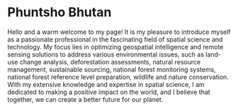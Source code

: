 # Phuntsho Bhutan

Hello and a warm welcome to my page! It is my pleasure to introduce myself as a passionate professional in the fascinating field of spatial science and technology. My focus lies in optimizing geospatial intelligence and remote sensing solutions to address various environmental issues, such as land-use change analysis, deforestation assessments, natural resource management, sustainable sourcing, national forest monitoring systems, national forest reference level preparation, wildlife and nature conservation. With my extensive knowledge and expertise in spatial science, I am dedicated to making a positive impact on the world, and I believe that together, we can create a better future for our planet.

